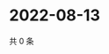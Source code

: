 # 2022-08-13

共 0 条

<!-- BEGIN WEIBO -->
<!-- 最后更新时间 Sat Aug 13 2022 13:14:19 GMT+0800 (China Standard Time) -->

<!-- END WEIBO -->
